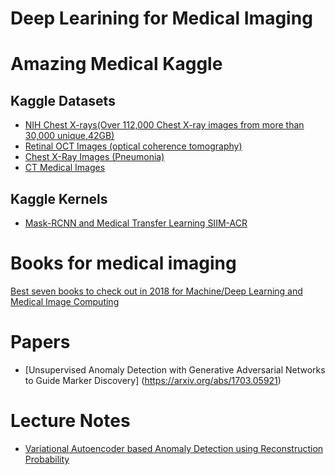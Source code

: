 # Deep Learining for Medical Imaging


# Amazing Medical Kaggle
## Kaggle Datasets
- [NIH Chest X-rays(Over 112,000 Chest X-ray images from more than 30,000 unique,42GB)](https://www.kaggle.com/nih-chest-xrays/data)<br>
- [Retinal OCT Images (optical coherence tomography)](https://www.kaggle.com/paultimothymooney/kermany2018)
- [Chest X-Ray Images (Pneumonia)](https://www.kaggle.com/paultimothymooney/chest-xray-pneumonia)
- [CT Medical Images](https://www.kaggle.com/kmader/siim-medical-images)
## Kaggle Kernels
- [Mask-RCNN and Medical Transfer Learning SIIM-ACR](https://www.kaggle.com/hmendonca/mask-rcnn-and-medical-transfer-learning-siim-acr)


# Books for medical imaging
[Best seven books to check out in 2018 for Machine/Deep Learning and Medical Image Computing](http://www.mauricioreyes.me/blog/2018/01/05/best-seven-books-to-check-out-in-2018-for-machine-deep-learning-and-medical-image-computing/)

# Papers
- [Unsupervised Anomaly Detection with Generative Adversarial Networks to Guide Marker Discovery]
(https://arxiv.org/abs/1703.05921)


# Lecture Notes
- [Variational Autoencoder based Anomaly Detection using Reconstruction Probability](http://dm.snu.ac.kr/static/docs/TR/SNUDM-TR-2015-03.pdf)

